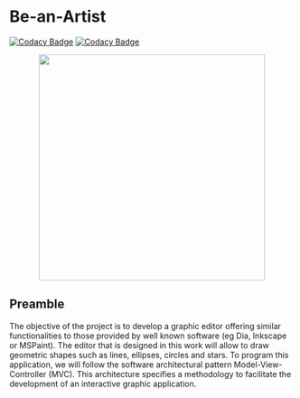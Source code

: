 # Be-an-Artist

[![Codacy Badge](https://api.codacy.com/project/badge/Grade/51faf1bc993e45ff8d90a96d51a9a36a)](https://app.codacy.com/gh/EdouardGautier/Be-an-Artist?utm_source=github.com&utm_medium=referral&utm_content=EdouardGautier/Be-an-Artist&utm_campaign=Badge_Grade_Settings)
[![Codacy Badge](https://app.codacy.com/project/badge/Coverage/75b2a480fe3647cb93edc2e6bd5673e2)](https://www.codacy.com/gh/EdouardGautier/Be-an-Artist/dashboard?utm_source=github.com&utm_medium=referral&utm_content=EdouardGautier/Be-an-Artist&utm_campaign=Badge_Coverage)

<p align="center">
<img  src="https://upload.wikimedia.org/wikipedia/commons/thumb/2/24/Logo_ESEO_GROUPE.jpg/1280px-Logo_ESEO_GROUPE.jpg" width="400" height="">
</p>

## Preamble

The objective of the project is to develop a graphic editor offering similar functionalities to those provided by well known software (eg Dia, Inkscape or MSPaint).
The editor that is designed in this work will allow to draw geometric shapes such as lines, ellipses, circles and stars.
To program this application, we will follow the software architectural pattern Model-View-Controller (MVC). This architecture specifies a methodology to facilitate the development of an interactive graphic application.

